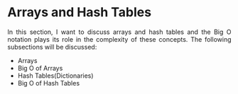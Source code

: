 <h1>Arrays and Hash Tables</h1>

<p align="Justify">In this section, I want to discuss arrays and hash tables and the Big O notation plays its role in the complexity of these concepts. The following subsections will be discussed:</p>

 - Arrays
 - Big O of Arrays
 - Hash Tables(Dictionaries)
 - Big O of Hash Tables